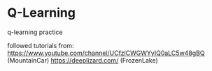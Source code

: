 # Q-Learning
q-learning practice

followed tutorials from:
https://www.youtube.com/channel/UCfzlCWGWYyIQ0aLC5w48gBQ (MountainCar)
https://deeplizard.com/ (FrozenLake)